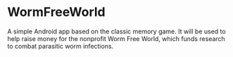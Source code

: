 WormFreeWorld
=============

A simple Android app based on the classic memory game. It will be used to help raise money for the nonprofit Worm Free World, which funds research to combat parasitic worm infections.
